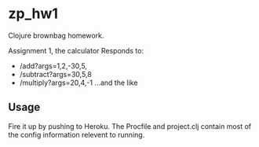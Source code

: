 # zp_hw1

Clojure brownbag homework.

Assignment 1, the calculator
Responds to:
 * /add?args=1,2,-30,5,
 * /subtract?args=30,5,8
 * /multiply?args=20,4,-1
...and the like

## Usage

Fire it up by pushing to Heroku.  The Procfile and project.clj contain most of the config information relevent to running.